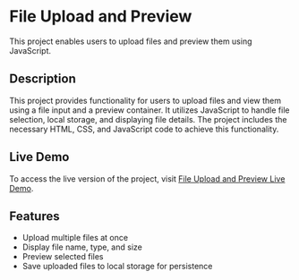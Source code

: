 # File Upload and Preview

This project enables users to upload files and preview them using JavaScript.

## Description

This project provides functionality for users to upload files and view them using a file input and a preview container. It utilizes JavaScript to handle file selection, local storage, and displaying file details. The project includes the necessary HTML, CSS, and JavaScript code to achieve this functionality.

## Live Demo

To access the live version of the project, visit [File Upload and Preview Live Demo](https://dina-petrick.github.io/file-upload/).

## Features

- Upload multiple files at once
- Display file name, type, and size
- Preview selected files
- Save uploaded files to local storage for persistence